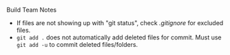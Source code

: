 Build Team Notes

* If files are not showing up with "git status", check _.gitignore_ for excluded files.
* ```git add .``` does not automatically add deleted files for commit. Must use ```git add -u``` to commit deleted files/folders.